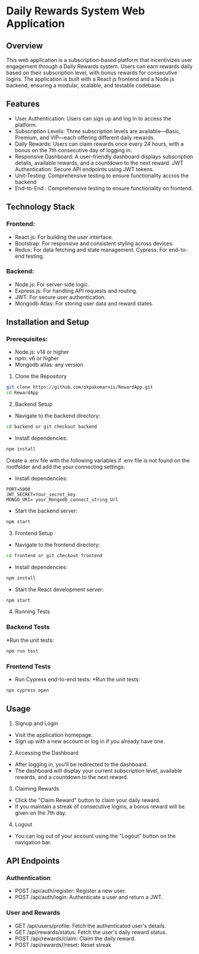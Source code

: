 # Daily Rewards System Web Application

## Overview
This web application is a subscription-based platform that incentivizes user engagement through a Daily Rewards system. Users can earn rewards daily based on their subscription level, with bonus rewards for consecutive logins. The application is built with a React js frontend and a Node.js backend, ensuring a modular, scalable, and testable codebase.

## Features
* User Authentication: Users can sign up and log in to access the platform.
* Subscription Levels: Three subscription levels are available—Basic, Premium, and VIP—each offering different daily rewards.
* Daily Rewards: Users can claim rewards once every 24 hours, with a bonus on the 7th consecutive day of logging in.
* Responsive Dashboard: A user-friendly dashboard displays subscription details, available rewards, and a countdown to the next reward.
JWT Authentication: Secure API endpoints using JWT tokens.
* Unit-Testing: Comprehensive testing to ensure functionality accros the backend
* End-to-End : Comprehensive testing to ensure functionality on frontend.

## Technology Stack
### Frontend:
* React.js: For building the user interface.
* Bootstrap: For responsive and consistent styling across devices.
* Redux: For data fetching and state management.
Cypress: For end-to-end testing.
### Backend:
* Node.js: For server-side logic.
* Express.js: For handling API requests and routing.
* JWT: For secure user authentication.
* Mongodb Atlas: For storing user data and reward states.

## Installation and Setup
### Prerequisites:
* Node.js: v14 or higher
* npm: v6 or higher
* Mongodb atlas: any version
  
1. Clone the Repository
```bash
git clone https://github.com/okpakomarvis/RewardApp.git
cd RewardApp
```
2. Backend Setup
* Navigate to the backend directory:
  
```bash
cd backend or git checkout backend
```
* Install dependencies:
```bash
npm install
```
Create a .env file with the following variables if .env file is not found on the rootfolder and add the your connecting settings:
* Install dependencies:
```env
PORT=5000
JWT_SECRET=Your_secret_key
MONGO_URI= your_Mongodb_connect_string_Url
```
* Start the backend server:
```bash
npm start
```
3. Frontend Setup
* Navigate to the frontend directory:
```bash
cd frontend or git checkout frontend
```
* Install dependencies:
```bash
npm install
```
* Start the React development server:
```bash
npm start
```
4. Running Tests
### Backend Tests
*Run the unit tests:
```bash
npm run test
```
### Frontend Tests
* Run Cypress end-to-end tests:
*Run the unit tests:
```bash
npx cypress open
```
## Usage
1. Signup and Login
* Visit the application homepage.
* Sign up with a new account or log in if you already have one.
2. Accessing the Dashboard
* After logging in, you’ll be redirected to the dashboard.
* The dashboard will display your current subscription level, available rewards, and a countdown to the next reward.
3. Claiming Rewards
* Click the "Claim Reward" button to claim your daily reward.
* If you maintain a streak of consecutive logins, a bonus reward will be given on the 7th day.
4. Logout
* You can log out of your account using the "Logout" button on the navigation bar.
## API Endpoints
### Authentication
* POST /api/auth/register: Register a new user.
* POST /api/auth/login: Authenticate a user and return a JWT.
### User and Rewards
* GET /api/users/profile: Fetch the authenticated user's details.
* GET /api/rewards/status: Fetch the user's daily reward status.
* POST /api/rewards/claim: Claim the daily reward.
* POST /api/rewards//reset: Reset streak 
